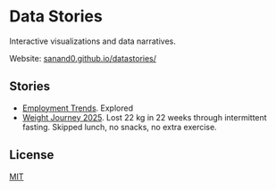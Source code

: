 # Data Stories

Interactive visualizations and data narratives.

Website: [sanand0.github.io/datastories/](https://sanand0.github.io/datastories/)

## Stories

- [Employment Trends](employment-trends/). Explored
- [Weight Journey 2025](weight-2025-06/). Lost 22 kg in 22 weeks through intermittent fasting. Skipped lunch, no snacks, no extra exercise.

## License

[MIT](LICENSE)
